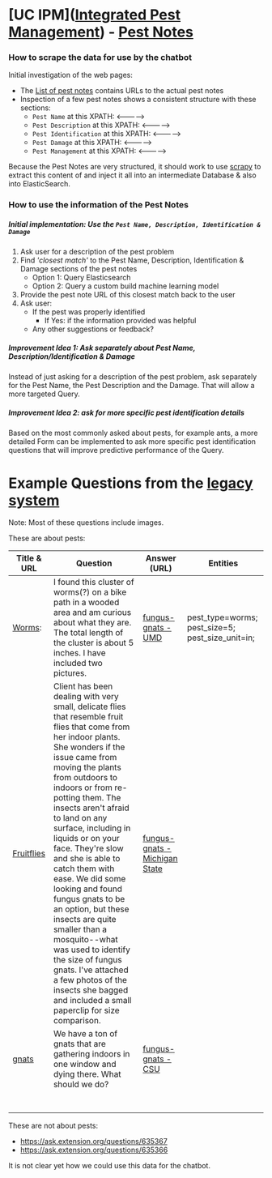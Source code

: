 # [UC IPM]([Integrated Pest Management](http://ipm.ucanr.edu/)) - [Pest Notes](http://ipm.ucanr.edu/PMG/PESTNOTES/index.html)

### How to scrape the data for use by the chatbot

Initial investigation of the web pages:

- The [List of pest notes](http://ipm.ucanr.edu/PMG/PESTNOTES/index.html) contains URLs to the actual pest notes
- Inspection of a few pest notes shows a consistent structure with these sections:
  - `Pest Name` at this XPATH: <----->
  - `Pest Description`  at this XPATH:  <----->
  - `Pest Identification`  at this XPATH:  <----->
  - `Pest Damage`  at this XPATH:  <----->
  - `Pest Management`  at this XPATH:  <----->

Because the Pest Notes are very structured, it should work to use [scrapy](https://scrapy.org/) to extract this content of and inject it all into an intermediate Database & also into ElasticSearch.



### How to use the information of the Pest Notes

##### Initial implementation: Use the `Pest Name, Description, Identification & Damage`

1. Ask user for a description of the pest problem
2. Find *'closest match'* to the Pest Name, Description, Identification & Damage sections of the pest notes
   - Option 1: Query Elasticsearch
   - Option 2: Query a custom build machine learning model
3. Provide the pest note URL of this closest match back to the user
4. Ask user:
   - If the pest was properly identified
     - If Yes: if the information provided was helpful
   - Any other suggestions or feedback?

##### Improvement Idea 1: Ask separately about Pest Name, Description/Identification & Damage 

 Instead of just asking for a description of the pest problem, ask separately for the Pest Name, the Pest Description and the Damage. That will allow a more targeted Query. 

##### Improvement Idea 2: ask for more specific pest identification details

Based on the most commonly asked about pests, for example ants, a more detailed Form can be implemented to ask more specific pest identification questions that will improve predictive performance of the Query.  



# Example Questions from the [legacy system](https://ask.extension.org/) 

Note: Most of these questions include images.

These are about pests:

| Title & URL                                              | Question                                                     | Answer (URL)                                                 | Entities                                         |
| -------------------------------------------------------- | ------------------------------------------------------------ | ------------------------------------------------------------ | ------------------------------------------------ |
| [Worms](https://ask.extension.org/questions/464882):     | I found this cluster of worms(?) on a bike path in a wooded area and am  curious about what they are. The total length of the cluster is about 5  inches.  I have included two pictures. | [fungus-gnats - UMD](https://extension.umd.edu/hgic/topics/fungus-gnats) | pest_type=worms; pest_size=5; pest_size_unit=in; |
| [Fruitflies](https://ask.extension.org/questions/615951) | Client has been dealing with very small, delicate flies that resemble  fruit flies that come from her indoor plants. She wonders if the issue  came from moving the plants from outdoors to indoors or from re-potting  them. The insects aren't afraid to land on any surface, including in  liquids or on your face. They're slow and she is able to catch them with ease. We did some looking and found fungus gnats to be an option, but  these insects are quite smaller than a mosquito--what was used to  identify the size of fungus gnats. I've attached a few photos of the  insects she bagged and included a small paperclip for size comparison. | [fungus-gnats - Michigan State](https://www.canr.msu.edu/resources/fungus-gnats) |                                                  |
| [gnats](https://ask.extension.org/questions/632943)      | We have a ton of gnats that are gathering indoors in one window and dying there. What should we do? | [fungus-gnats - CSU](https://extension.colostate.edu/topic-areas/insects/fungus-gnats-as-houseplant-and-indoor-pests-5-584/) |                                                  |
|                                                          |                                                              |                                                              |                                                  |
|                                                          |                                                              |                                                              |                                                  |
|                                                          |                                                              |                                                              |                                                  |
|                                                          |                                                              |                                                              |                                                  |
|                                                          |                                                              |                                                              |                                                  |
|                                                          |                                                              |                                                              |                                                  |
|                                                          |                                                              |                                                              |                                                  |

These are not about pests:
- https://ask.extension.org/questions/635367 
- https://ask.extension.org/questions/635366



It is not clear yet how we could use this data for the chatbot.